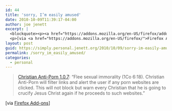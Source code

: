 ```yaml
---
id: 44
title: 'sorry, I’m easily amused'
date: 2010-10-09T11:39:17-04:00
author: joe jenett
excerpt: |
  <blockquote><p><a href="https://addons.mozilla.org/en-US/firefox/addon/14582">Christian Anti-Porn 1.0.7</a>: "Flee sexual immorality (1Co 6:18). Christian Anti-Porn will filter links and alert the user if any porn websites are clicked. This will not block but warn every Christian that he is going to crucify Jesus Christ again if he proceeds to such websites."</p></blockquote>
  <p>[via <a href="https://addons.mozilla.org/en-US/firefox/">Firefox Add-ons</a>]</p>
layout: post
guid: https://simply.personal.jenett.org/2010/10/09/sorry-im-easily-amused/
permalink: /sorry_im_easily_amused/
categories:
  - personal
---
```

> [Christian Anti-Porn 1.0.7](https://addons.mozilla.org/en-US/firefox/addon/14582): &#8220;Flee sexual immorality (1Co 6:18). Christian Anti-Porn will filter links and alert the user if any porn websites are clicked. This will not block but warn every Christian that he is going to crucify Jesus Christ again if he proceeds to such websites.&#8221;

[via [Firefox Add-ons](https://addons.mozilla.org/en-US/firefox/)]